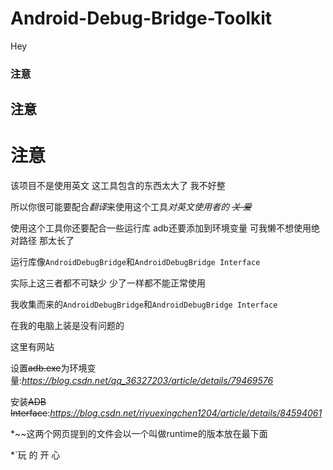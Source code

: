 # Android-Debug-Bridge-Toolkit
Hey
### 注意
## 注意
# 注意
该项目不是使用英文 这工具包含的东西太大了 我不好整

所以你很可能要配合*翻译*来使用这个工具*对英文使用者的 ~~关 爱~~*

使用这个工具你还要配合一些运行库 adb还要添加到环境变量 可我懒不想使用绝对路径 那太长了

运行库像`AndroidDebugBridge`和`AndroidDebugBridge Interface`

实际上这三者都不可缺少 少了一样都不能正常使用

我收集而来的`AndroidDebugBridge`和`AndroidDebugBridge Interface`

在我的电脑上装是没有问题的

这里有网站

设置~~adb.exe~~为环境变量:*https://blog.csdn.net/qq_36327203/article/details/79469576*

安装~~ADB Interface~~:*https://blog.csdn.net/riyuexingchen1204/article/details/84594061*

*~~这两个网页提到的文件会以一个叫做runtime的版本放在最下面

*`玩 的 开 心
